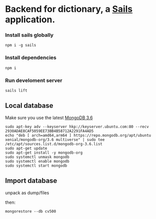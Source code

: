 # Backend for dictionary, a [Sails](http://sailsjs.org) application.

### Install sails globally
```
npm i -g sails
```

### Install dependencies
```
npm i
```

### Run develoment server
```
sails lift
```

## Local database
Make sure you use the latest [MongoDB 3.6](https://docs.mongodb.com/manual/tutorial/install-mongodb-on-ubuntu/) 

```
sudo apt-key adv --keyserver hkp://keyserver.ubuntu.com:80 --recv 2930ADAE8CAF5059EE73BB4B58712A2291FA4AD5
echo "deb [ arch=amd64,arm64 ] https://repo.mongodb.org/apt/ubuntu xenial/mongodb-org/3.6 multiverse" | sudo tee /etc/apt/sources.list.d/mongodb-org-3.6.list
sudo apt-get update
sudo apt-get install -y mongodb-org
sudo systemctl unmask mongodb
sudo systemctl enable mongodb
sudo systemctl start mongodb
```

## Import database
unpack as
dump/files

then:
```
mongorestore --db cv500
```